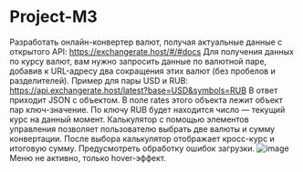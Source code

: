 # Project-M3
Разработать онлайн-конвертер валют, получая актуальные данные с открытого API:
https://exchangerate.host/#/#docs 
Для получения данных по курсу валют, вам нужно запросить данные по валютной паре, добавив к URL-адресу два сокращения этих валют (без пробелов и разделителей). Пример для пары USD и RUB:
https://api.exchangerate.host/latest?base=USD&symbols=RUB 
В ответ приходит JSON с объектом. В поле rates этого объекта лежит объект пар ключ-значение. По ключу RUB будет находится число — текущий курс на данный момент.
Калькулятор с помощью элементов управления позволяет пользователю выбрать две валюты и сумму конвертации. После выбора калькулятор отображает кросс-курс и итоговую сумму. 
Предусмотреть обработку ошибок загрузки.
![image](https://user-images.githubusercontent.com/93816022/178785821-4bc76092-4625-422b-9206-265604e61d48.png)
Меню не активно, только hover-эффект.
